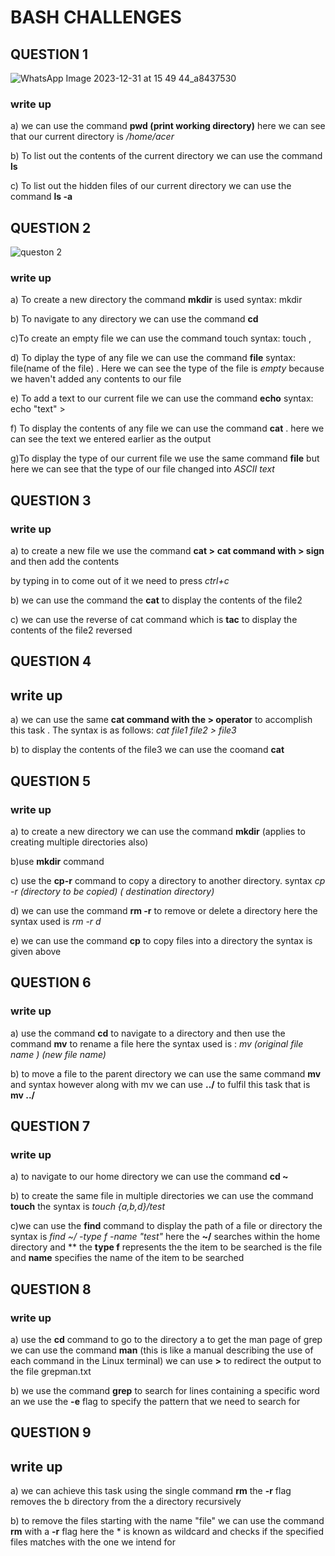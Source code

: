 # BASH CHALLENGES 
## QUESTION 1

![WhatsApp Image 2023-12-31 at 15 49 44_a8437530](https://github.com/AdwaithaV/bi0s-recruitment-/assets/142923950/64abf676-4243-402b-a32b-96af6c801080)

### write up

a) we can use the command  **pwd (print working directory)**  here we can see that our current directory is  */home/acer*

b) To list out the contents of the current directory we can use the command **ls** 

c) To list out the hidden files of our current directory we can use the command **ls -a**

## QUESTION 2

![queston 2](https://github.com/AdwaithaV/bi0s-recruitment-/assets/142923950/c33a370b-94d6-4d5c-abcd-3a6de9150ae0)

### write up

a) To create a new directory the command **mkdir** is used syntax: mkdir<name of the directory>

b) To navigate to any directory we can use the command **cd**  

c)To create an empty file we can use the command touch syntax: touch <name of the file>, 

d) To diplay the type of any file we can use the command **file** syntax: file<name of the file>(name of the file) . Here we can see the type of the file is *empty* because we haven't added any contents to our file 

e) To add a text to our current file we can use the command **echo**  syntax: echo "text" > <name of the file>

f) To display the contents of any file we can use the command **cat** . here we can see the text we entered earlier as the output 

g)To display the type of our current file we use the same command **file** but here we can see that the type of our file changed into *ASCII text*

## QUESTION 3 



### write up
a) to create a new file we use the command **cat >** **cat command with > sign**  and then add the contents

by typing in to come out of it we need to press _ctrl+c_ 

b) we can use the command the **cat** to display the contents of the file2

c)  we can use the reverse of cat command which is **tac** to display the contents of the file2 reversed 

## QUESTION 4



## write up

a) we can use the same **cat command with the > operator** to accomplish this task . The syntax is as follows: *cat file1 file2 > file3*

b) to display the contents of the file3 we can use the coomand **cat** 

## QUESTION 5




### write up
a) to create a new directory we can use the command  **mkdir** (applies to creating multiple directories also)


b)use **mkdir** command

c) use the **cp-r** command to copy a directory to another directory. syntax *cp -r (directory to be copied) ( destination directory)*

d) we can use the command **rm -r** to remove or delete a directory here the syntax used is *rm -r d* 

e) we can use the command **cp** to copy files into a directory the syntax is given above 


## QUESTION 6




### write up 


a) use the command **cd** to navigate to a directory and then use the command **mv** to rename a file here the syntax used is : *mv (original file name ) (new file name)*

b) to move a file to the parent directory we can use the same command **mv** and syntax however along with mv we can use **../** to fulfil this task that is **mv ../** 

## QUESTION 7




### write up
a) to navigate to our home directory we can use the command **cd ~** 

b) to create the same file in multiple directories we can use the command **touch** the syntax is *touch {a,b,d}/test*

c)we can use the **find** command  to display the path of a file or directory  the syntax is *find ~/ -type f -name "test"* here the  **~/**  searches within the home directory and ** the **type f** represents the the item to be searched is the file  and **name** specifies the name of the item to be searched 


## QUESTION 8




### write up 
a) use the **cd** command to go to the directory a to get the man page of grep we can use the command **man** (this is like a manual describing the use of each command in the Linux terminal) we can use **>** to redirect the output to the file grepman.txt

b) we use the command **grep** to search for lines containing a specific word an we use the **-e** flag to specify the pattern that we need to search for 

## QUESTION 9




## write up 

a) we can achieve this task using the single command **rm** the **-r** flag removes the b directory from the a directory recursively 


b) to remove the files starting with the name "file"  we can use the command **rm** with a **-r** flag here the * is known as wildcard and checks if the specified files matches with the one we intend for 







